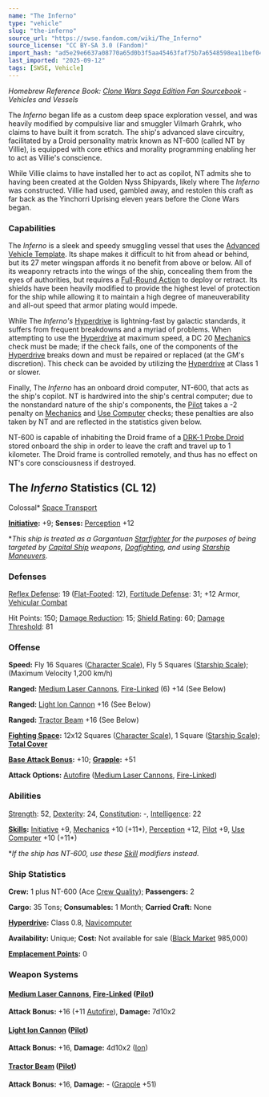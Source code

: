 ```yaml
---
name: "The Inferno"
type: "vehicle"
slug: "the-inferno"
source_url: "https://swse.fandom.com/wiki/The_Inferno"
source_license: "CC BY-SA 3.0 (Fandom)"
import_hash: "ad5e29e6637a08770a65d0b3f5aa45463faf75b7a6548598ea11bef04b6b229a"
last_imported: "2025-09-12"
tags: [SWSE, Vehicle]
---
```

*Homebrew Reference Book: [Clone Wars Saga Edition Fan Sourcebook](https://swse.fandom.com/wiki/Clone_Wars_Saga_Edition_Fan_Sourcebook) - Vehicles and Vessels*

The *Inferno* began life as a custom deep space exploration vessel, and was heavily modified by compulsive liar and smuggler Vilmarh Grahrk, who claims to have built it from scratch. The ship's advanced slave circuitry, facilitated by a Droid personality matrix known as NT-600 (called NT by Villie), is equipped with core ethics and morality programming enabling her to act as Villie's conscience.

While Villie claims to have installed her to act as copilot, NT admits she to having been created at the Golden Nyss Shipyards, likely where The *Inferno* was constructed. Villie had used, gambled away, and restolen this craft as far back as the Yinchorri Uprising eleven years before the Clone Wars began.

### Capabilities

The *Inferno* is a sleek and speedy smuggling vessel that uses the [Advanced Vehicle Template](https://swse.fandom.com/wiki/Advanced_Vehicle_Template). Its shape makes it difficult to hit from ahead or behind, but its 27 meter wingspan affords it no benefit from above or below. All of its weaponry retracts into the wings of the ship, concealing them from the eyes of authorities, but requires a [Full-Round Action](https://swse.fandom.com/wiki/Full-Round_Action) to deploy or retract. Its shields have been heavily modified to provide the highest level of protection for the ship while allowing it to maintain a high degree of maneuverability and all-out speed that armor plating would impede.

While The *Inferno's* [Hyperdrive](https://swse.fandom.com/wiki/Hyperdrive) is lightning-fast by galactic standards, it suffers from frequent breakdowns and a myriad of problems. When attempting to use the [Hyperdrive](https://swse.fandom.com/wiki/Hyperdrive) at maximum speed, a DC 20 [Mechanics](https://swse.fandom.com/wiki/Mechanics) check must be made; if the check fails, one of the components of the [Hyperdrive](https://swse.fandom.com/wiki/Hyperdrive) breaks down and must be repaired or replaced (at the GM's discretion). This check can be avoided by utilizing the [Hyperdrive](https://swse.fandom.com/wiki/Hyperdrive) at Class 1 or slower.

Finally, The *Inferno* has an onboard droid computer, NT-600, that acts as the ship's copilot. NT is hardwired into the ship's central computer; due to the nonstandard nature of the ship's components, the [Pilot](https://swse.fandom.com/wiki/Pilot_(Vehicle_Combat)) takes a -2 penalty on [Mechanics](https://swse.fandom.com/wiki/Mechanics) and [Use Computer](https://swse.fandom.com/wiki/Use_Computer) checks; these penalties are also taken by NT and are reflected in the statistics given below.

NT-600 is capable of inhabiting the Droid frame of a [DRK-1 Probe Droid](https://swse.fandom.com/wiki/DRK-1_Probe_Droid) stored onboard the ship in order to leave the craft and travel up to 1 kilometer. The Droid frame is controlled remotely, and thus has no effect on NT's core consciousness if destroyed.

## The *Inferno* Statistics (CL 12)
Colossal* [Space Transport](https://swse.fandom.com/wiki/Space_Transport)

**[Initiative](https://swse.fandom.com/wiki/Initiative):** +9; **Senses:** [Perception](https://swse.fandom.com/wiki/Perception) +12

**This ship is treated as a Gargantuan [Starfighter](https://swse.fandom.com/wiki/Starfighter) for the purposes of being targeted by [Capital Ship](https://swse.fandom.com/wiki/Capital_Ship) weapons, [Dogfighting](https://swse.fandom.com/wiki/Dogfighting), and using [Starship Maneuvers](https://swse.fandom.com/wiki/Starship_Maneuvers).*
### Defenses
[Reflex Defense](https://swse.fandom.com/wiki/Reflex_Defense_(Vehicles)): 19 ([Flat-Footed](https://swse.fandom.com/wiki/Flat-Footed): 12), [Fortitude Defense](https://swse.fandom.com/wiki/Fortitude_Defense_(Vehicles)): 31; +12 Armor, [Vehicular Combat](https://swse.fandom.com/wiki/Vehicular_Combat)

Hit Points: 150; [Damage Reduction](https://swse.fandom.com/wiki/Damage_Reduction): 15; [Shield Rating](https://swse.fandom.com/wiki/Shield_Rating): 60; [Damage Threshold](https://swse.fandom.com/wiki/Damage_Threshold_(Vehicles)): 81
### Offense
**Speed:** Fly 16 Squares ([Character Scale](https://swse.fandom.com/wiki/Character_Scale)), Fly 5 Squares ([Starship Scale](https://swse.fandom.com/wiki/Starship_Scale)); (Maximum Velocity 1,200 km/h)

**Ranged:** [Medium Laser Cannons](https://swse.fandom.com/wiki/Medium_Laser_Cannons), [Fire-Linked](https://swse.fandom.com/wiki/Fire-Linked) (6) +14 (See Below)

**Ranged:** [Light Ion Cannon](https://swse.fandom.com/wiki/Light_Ion_Cannon) +16 (See Below)

**Ranged:** [Tractor Beam](https://swse.fandom.com/wiki/Tractor_Beam) +16 (See Below)

**[Fighting Space](https://swse.fandom.com/wiki/Fighting_Space):** 12x12 Squares ([Character Scale](https://swse.fandom.com/wiki/Character_Scale)), 1 Square ([Starship Scale](https://swse.fandom.com/wiki/Starship_Scale)); **[Total Cover](https://swse.fandom.com/wiki/Total_Cover)**

**[Base Attack Bonus](https://swse.fandom.com/wiki/Base_Attack_Bonus):** +10; **[Grapple](https://swse.fandom.com/wiki/Grapple):** +51

**Attack Options:** [Autofire](https://swse.fandom.com/wiki/Autofire_(Vehicle_Combat)) ([Medium Laser Cannons](https://swse.fandom.com/wiki/Medium_Laser_Cannons), [Fire-Linked](https://swse.fandom.com/wiki/Fire-Linked))
### Abilities
[Strength](https://swse.fandom.com/wiki/Strength): 52, [Dexterity](https://swse.fandom.com/wiki/Dexterity): 24, [Constitution](https://swse.fandom.com/wiki/Constitution): -, [Intelligence](https://swse.fandom.com/wiki/Intelligence): 22

**[Skills](https://swse.fandom.com/wiki/Skills):** [Initiative](https://swse.fandom.com/wiki/Initiative) +9, [Mechanics](https://swse.fandom.com/wiki/Mechanics) +10 (+11*), [Perception](https://swse.fandom.com/wiki/Perception) +12, [Pilot](https://swse.fandom.com/wiki/Pilot) +9, [Use Computer](https://swse.fandom.com/wiki/Use_Computer) +10 (+11*)

**If the ship has NT-600, use these [Skill](https://swse.fandom.com/wiki/Skill) modifiers instead.*

### Ship Statistics
**Crew:** 1 plus NT-600 (Ace [Crew Quality](https://swse.fandom.com/wiki/Crew_Quality)); **Passengers:** 2

**Cargo:** 35 Tons; **Consumables:** 1 Month; **Carried Craft:** None

**[Hyperdrive](https://swse.fandom.com/wiki/Hyperdrive):** Class 0.8, [Navicomputer](https://swse.fandom.com/wiki/Navicomputer)

**Availability:** Unique; **Cost:** Not available for sale ([Black Market](https://swse.fandom.com/wiki/Black_Market) 985,000)

**[Emplacement Points](https://swse.fandom.com/wiki/Emplacement_Points):** 0
### Weapon Systems
#### **[Medium Laser Cannons](https://swse.fandom.com/wiki/Medium_Laser_Cannons), [Fire-Linked](https://swse.fandom.com/wiki/Fire-Linked) ([Pilot](https://swse.fandom.com/wiki/Pilot_(Vehicle_Combat)))**
**Attack Bonus:** +16 (+11 [Autofire](https://swse.fandom.com/wiki/Autofire_(Vehicle_Combat))), **Damage:** 7d10x2
#### **[Light Ion Cannon](https://swse.fandom.com/wiki/Light_Ion_Cannon) ([Pilot](https://swse.fandom.com/wiki/Pilot_(Vehicle_Combat)))**
**Attack Bonus:** +16, **Damage:** 4d10x2 ([Ion](https://swse.fandom.com/wiki/Ion))

#### **[Tractor Beam](https://swse.fandom.com/wiki/Tractor_Beam) ([Pilot](https://swse.fandom.com/wiki/Pilot_(Vehicle_Combat)))**
**Attack Bonus:** +16, **Damage:** - ([Grapple](https://swse.fandom.com/wiki/Grapple) +51)